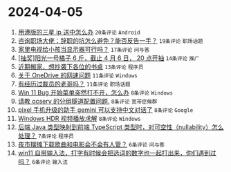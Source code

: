 # 2024-04-05

1. [用港版的三星 ip 送中怎么办](https://www.v2ex.com/t/1029811) `20条评论` `Android`
1. [咨询职场大佬：辞职的坑怎么避免？能否反告一手？](https://www.v2ex.com/t/1029810) `19条评论` `职场话题`
1. [家里电视给小孩当显示器可行吗？](https://www.v2ex.com/t/1029818) `17条评论` `问与答`
1. [[抽奖]阳光一号橘子 6 斤，截止 4 月 6 日， 20 点开抽](https://www.v2ex.com/t/1029817) `14条评论` `推广`
1. [近期搬家，想抄袭下各位的书桌](https://www.v2ex.com/t/1029816) `13条评论` `程序员`
1. [关于 OneDrive 的网速问题](https://www.v2ex.com/t/1029808) `11条评论` `Windows`
1. [有经历过裁员的老哥吗？](https://www.v2ex.com/t/1029794) `11条评论` `职场话题`
1. [Win 11 Bug 开始菜单突然打不开，怎么办](https://www.v2ex.com/t/1029809) `8条评论` `Windows`
1. [请教 ocserv 的分组隧道配置问题.](https://www.v2ex.com/t/1029800) `8条评论` `宽带症候群`
1. [pixel 手机升级的助手 gemini 可以支持中文对话了](https://www.v2ex.com/t/1029796) `8条评论` `Google`
1. [Windows HDR 视频播放求解](https://www.v2ex.com/t/1029793) `8条评论` `Windows`
1. [后端 Java 类型映射到前端 TypeScript 类型时，对可空性（nullability）怎么处理？](https://www.v2ex.com/t/1029812) `7条评论` `程序员`
1. [夜市摆摊下载歌曲和电影会不会有人管？](https://www.v2ex.com/t/1029827) `6条评论` `问与答`
1. [win11 自带输入法，打字有时候会把选词的数字也一起打出来，你们遇到过吗？](https://www.v2ex.com/t/1029792) `6条评论` `输入法`
